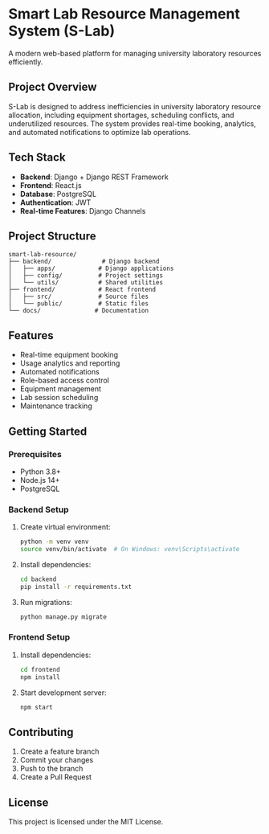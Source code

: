 # Smart Lab Resource Management System (S-Lab)

A modern web-based platform for managing university laboratory resources efficiently.

## Project Overview

S-Lab is designed to address inefficiencies in university laboratory resource allocation, including equipment shortages, scheduling conflicts, and underutilized resources. The system provides real-time booking, analytics, and automated notifications to optimize lab operations.

## Tech Stack

- **Backend**: Django + Django REST Framework
- **Frontend**: React.js
- **Database**: PostgreSQL
- **Authentication**: JWT
- **Real-time Features**: Django Channels

## Project Structure

```
smart-lab-resource/
├── backend/              # Django backend
│   ├── apps/            # Django applications
│   ├── config/          # Project settings
│   └── utils/           # Shared utilities
├── frontend/            # React frontend
│   ├── src/             # Source files
│   └── public/          # Static files
└── docs/               # Documentation
```

## Features

- Real-time equipment booking
- Usage analytics and reporting
- Automated notifications
- Role-based access control
- Equipment management
- Lab session scheduling
- Maintenance tracking

## Getting Started

### Prerequisites

- Python 3.8+
- Node.js 14+
- PostgreSQL

### Backend Setup

1. Create virtual environment:

   ```bash
   python -m venv venv
   source venv/bin/activate  # On Windows: venv\Scripts\activate
   ```

2. Install dependencies:

   ```bash
   cd backend
   pip install -r requirements.txt
   ```

3. Run migrations:
   ```bash
   python manage.py migrate
   ```

### Frontend Setup

1. Install dependencies:

   ```bash
   cd frontend
   npm install
   ```

2. Start development server:
   ```bash
   npm start
   ```

## Contributing

1. Create a feature branch
2. Commit your changes
3. Push to the branch
4. Create a Pull Request

## License

This project is licensed under the MIT License.
